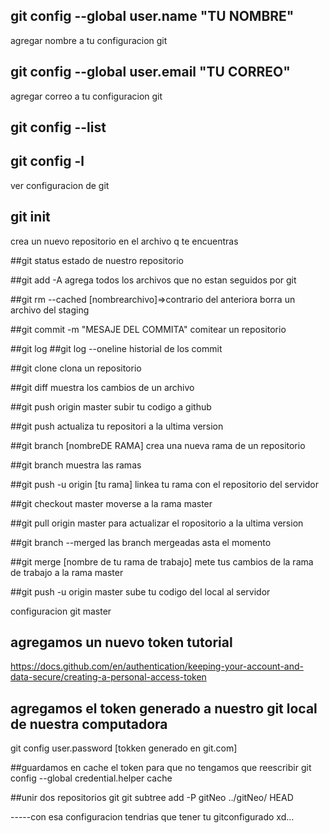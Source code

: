 ## git config --global user.name "TU NOMBRE"

agregar nombre a tu configuracion git

## git config --global user.email "TU CORREO"

agregar correo a tu configuracion git

## git config --list

## git config -l

ver configuracion de git

## git init

crea un nuevo repositorio en el archivo q te encuentras

##git status
estado de nuestro repositorio

##git add -A
agrega todos los archivos que no estan seguidos por git

##git rm --cached [nombrearchivo]=>contrario del anteriora
borra un archivo del staging

##git commit -m "MESAJE DEL COMMITA"
comitear un repositorio

##git log
##git log --oneline
historial de los commit

##git clone
clona un repositorio

##git diff
muestra los cambios de un archivo

##git push origin master
subir tu codigo a github

##git push
actualiza tu repositori a la ultima version

##git branch [nombreDE RAMA]
crea una nueva rama de un repositorio

##git branch
muestra las ramas

##git push -u origin [tu rama]
linkea tu rama con el repositorio del servidor

##git checkout master
moverse a la rama master

##git pull origin master
para actualizar el ropositorio a la ultima version

##git branch --merged
las branch mergeadas asta el momento

##git merge [nombre de tu rama de trabajo]
mete tus cambios de la rama de trabajo a la rama master

##git push -u origin master
sube tu codigo del local al servidor

configuracion git master

## agregamos un nuevo token tutorial

https://docs.github.com/en/authentication/keeping-your-account-and-data-secure/creating-a-personal-access-token

## agregamos el token generado a nuestro git local de nuestra computadora

git config user.password [tokken generado en git.com]

##guardamos en cache el token para que no tengamos que reescribir
git config --global credential.helper cache

##unir dos repositorios git
git subtree add -P gitNeo ../gitNeo/ HEAD

-----con esa configuracion tendrias que tener tu gitconfigurado xd...
